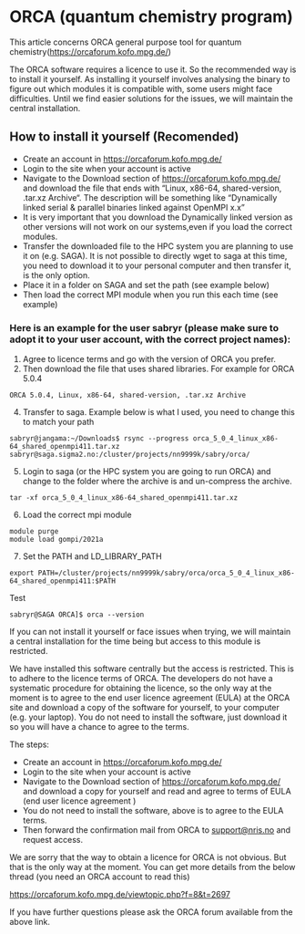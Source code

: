 # ORCA (quantum chemistry program)

This article concerns ORCA  general purpose tool for quantum
chemistry(https://orcaforum.kofo.mpg.de/)

The ORCA software requires a licence to use it. So the recommended way is to install it yourself. As installing it yourself involves analysing the binary to figure out which modules it is compatible with, some users might face difficulties. Until we find easier solutions for the issues, we will maintain the central installation.  

## How to install it yourself (Recomended)

* Create an account in https://orcaforum.kofo.mpg.de/ 
* Login to the site when your account is active
* Navigate to the Download section of  https://orcaforum.kofo.mpg.de/  and download the file that ends with  “Linux, x86-64, shared-version, .tar.xz Archive“. The description will be something like “Dynamically linked serial & parallel binaries linked against OpenMPI x.x”
* It is very important that you download the   Dynamically linked version as other versions will not work on our systems,even if you load the correct modules. 
* Transfer the downloaded file to the HPC system you are planning to use it on (e.g. SAGA). It is not possible to directly wget to saga at this time, you need to download it to your personal computer and then transfer it, is the only option.  
* Place it in a folder on SAGA and set the path (see example below)
* Then load the correct MPI module when you run this each time (see example)

### Here is an example for the user sabryr (please make sure to adopt it to your user account, with the correct project names):

1. Agree to licence terms and go with the version of ORCA you prefer.
2. Then download the file that uses shared libraries. For example for ORCA 5.0.4

```ORCA 5.0.4, Linux, x86-64, shared-version, .tar.xz Archive   ```

4. Transfer to saga. Example below is what I used, you need to change this to match your path

```
sabryr@jangama:~/Downloads$ rsync --progress orca_5_0_4_linux_x86-64_shared_openmpi411.tar.xz  sabryr@saga.sigma2.no:/cluster/projects/nn9999k/sabry/orca/
```

5. Login to saga (or the HPC system you are going to run ORCA) and change to the folder where the archive is and un-compress the archive. 

```tar -xf orca_5_0_4_linux_x86-64_shared_openmpi411.tar.xz```

6. Load the correct mpi module

```
module purge
module load gompi/2021a

```

7. Set the PATH and LD_LIBRARY_PATH 

```
export PATH=/cluster/projects/nn9999k/sabry/orca/orca_5_0_4_linux_x86-64_shared_openmpi411:$PATH

```
Test

```
sabryr@SAGA ORCA]$ orca --version
```

If you can not install it yourself or face issues when trying, we will maintain a central installation for the time being but access to this module is restricted. 

We have installed this software centrally but the access is restricted. This is to adhere to the licence terms of ORCA. The developers do not have a systematic procedure for obtaining the licence, so the only way at the moment is to agree to the end user licence agreement (EULA)  at the ORCA site and  download a copy of the software for yourself, to your computer (e.g. your laptop).  You do not need to install the software, just download it so you will have a chance to agree to the terms. 
 
The steps:

* Create an account in https://orcaforum.kofo.mpg.de/ 
* Login to the site when your account is active
* Navigate to the Download section of  https://orcaforum.kofo.mpg.de/  and download a copy for yourself and read and agree to terms of EULA (end user licence agreement )
* You do not need to install the software, above is to agree to the EULA terms.
* Then forward the confirmation mail from ORCA to support@nris.no and request access.

We are sorry that the way to obtain a licence for ORCA is not obvious. But that is the only way at the moment.  You can get more details  from the below thread (you need an ORCA account to read this)

https://orcaforum.kofo.mpg.de/viewtopic.php?f=8&t=2697

If you have further questions please ask the ORCA forum available from the above link.


